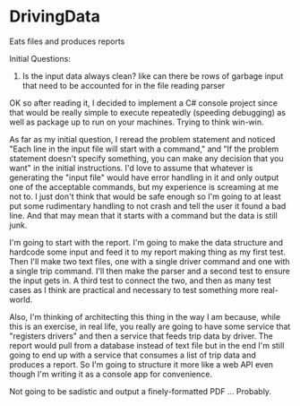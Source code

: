 # DrivingData
Eats files and produces reports

Initial Questions:
 1. Is the input data always clean? like can there be rows of garbage input that need to be accounted for in the file reading parser

OK so after reading it, I decided to implement a C# console project since that would be really simple to execute repeatedly (speeding debugging) as well as package up to run on your machines. Trying to think win-win. 

As far as my initial question, I reread the problem statement and noticed "Each line in the input file will start with a command," and "If the problem statement doesn't specify something, you can make any decision that you want" in the initial instructions. I'd love to assume that whatever is generating the "input file" would have error handling in it and only output one of the acceptable commands, but my experience is screaming at me not to. I just don't think that would be safe enough so I'm going to at least put some rudimentary handling to not crash and tell the user it found a bad line. And that may mean that it starts with a command but the data is still junk.

I'm going to start with the report. I'm going to make the data structure and hardcode some input and feed it to my report making thing as my first test. Then I'll make two text files, one with a single driver command and one with a single trip command. I'll then make the parser and a second test to ensure the input gets in. A third test to connect the two, and then as many test cases as I think are practical and necessary to test something more real-world. 

Also, I'm thinking of architecting this thing in the way I am because, while this is an exercise, in real life, you really are going to have some service that "registers drivers" and then a service that feeds trip data by driver. The report would pull from a database instead of text file but in the end I'm still going to end up with a service that consumes a list of trip data and produces a report. So I'm going to structure it more like a web API even though I'm writing it as a console app for convenience. 

Not going to be sadistic and output a finely-formatted PDF ... Probably.
